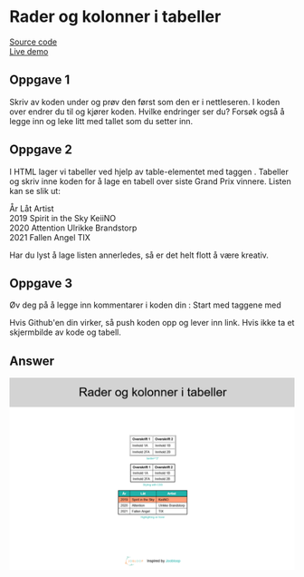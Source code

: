 # Rader og kolonner i tabeller 
[Source code](https://github.com/chriskodehub/KH-3_rader-kolonner-tabeller)  
[Live demo](https://chriskodehub.github.io/KH-3_rader-kolonner-tabeller/)

## Oppgave 1
Skriv av koden under og prøv den først som den er i nettleseren. I koden over endrer du <tabel> til <tabel border> og kjører koden. Hvilke endringer ser du? Forsøk også å legge inn <tabel border = "2"> og leke litt med tallet som du setter inn.

## Oppgave 2
I HTML lager vi tabeller ved hjelp av table-elementet med taggen .
Tabeller og skriv inne koden for å lage en tabell over siste Grand Prix vinnere.
Listen kan se slik ut:  

År        Låt                   Artist  
2019    Spirit in the Sky    KeiiNO  
2020    Attention            Ulrikke Brandstorp  
2021    Fallen Angel         TIX  

Har du lyst å lage listen annerledes, så er det helt flott å være kreativ.  

## Oppgave 3
Øv deg på å legge inn kommentarer i koden din :
Start med taggene med <!-- skriv en kort forklaring til koden din-->

Hvis Github'en din virker, så push koden opp og lever inn link. Hvis ikke ta et skjermbilde av kode og tabell.

## Answer
![](img/demo.png)